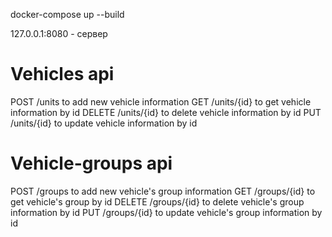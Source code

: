 docker-compose up --build

127.0.0.1:8080 - сервер


# Vehicles api
POST /units  to add new vehicle information
GET /units/{id} to get vehicle information by id
DELETE /units/{id} to delete vehicle information by id
PUT /units/{id} to update vehicle information by id


# Vehicle-groups api
POST /groups  to add new vehicle's group information
GET /groups/{id} to get vehicle's group by id
DELETE /groups/{id} to delete vehicle's group information by id
PUT /groups/{id} to update vehicle's group information by id

